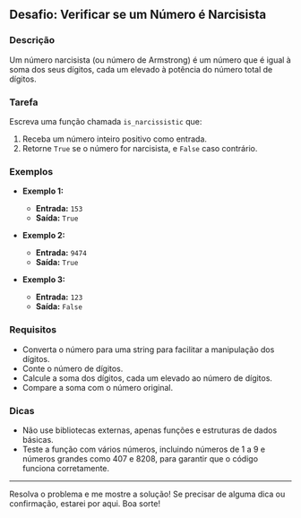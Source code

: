 ## **Desafio: Verificar se um Número é Narcisista**

### **Descrição**

Um número narcisista (ou número de Armstrong) é um número que é igual à soma dos seus dígitos, cada um elevado à potência do número total de dígitos.

### **Tarefa**

Escreva uma função chamada `is_narcissistic` que:

1. Receba um número inteiro positivo como entrada.
2. Retorne `True` se o número for narcisista, e `False` caso contrário.

### **Exemplos**

- **Exemplo 1:**
  - **Entrada:** `153`
  - **Saída:** `True`
- **Exemplo 2:**

  - **Entrada:** `9474`
  - **Saída:** `True`

- **Exemplo 3:**
  - **Entrada:** `123`
  - **Saída:** `False`

### **Requisitos**

- Converta o número para uma string para facilitar a manipulação dos dígitos.
- Conte o número de dígitos.
- Calcule a soma dos dígitos, cada um elevado ao número de dígitos.
- Compare a soma com o número original.

### **Dicas**

- Não use bibliotecas externas, apenas funções e estruturas de dados básicas.
- Teste a função com vários números, incluindo números de 1 a 9 e números grandes como 407 e 8208, para garantir que o código funciona corretamente.

---

Resolva o problema e me mostre a solução! Se precisar de alguma dica ou confirmação, estarei por aqui. Boa sorte!
